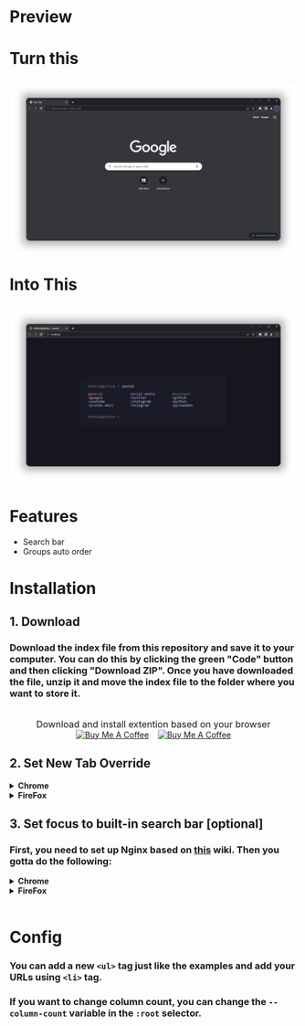 # Preview
<h1>Turn this
<p align="center">
    <img src="./documentation_images/new-tab.png">
</p>

Into This
<p>
    <img src="./documentation_images/better-new-tab.png">
</p></h1>

# Features
- Search bar
- Groups auto order

# Installation
## 1. Download
### Download the index file from this repository and save it to your computer. You can do this by clicking the green "Code" button and then clicking "Download ZIP". Once you have downloaded the file, unzip it and move the index file to the folder where you want to store it.

<p align="center">
    <br>
    <text style="font-size: 16px;">Download and install extention based on your browser</text>
    <br>
    <a href="https://addons.mozilla.org/en-US/firefox/addon/new-tab-override/" target="Firefox"><img src="https://user-images.githubusercontent.com/74229780/211720609-6ed494f5-cabe-412a-9a8a-c1be9be58c5c.png" alt="Buy Me A Coffee" width="28px"></a>&nbsp;&nbsp;&nbsp;
    <a href="https://chrome.google.com/webstore/detail/new-tab-redirect/icpgjfneehieebagbmdbhnlpiopdcmna" target="Google Chrome"><img src="https://user-images.githubusercontent.com/74229780/211722577-be8f1689-1883-4ab2-be85-7d938f34997f.png" alt="Buy Me A Coffee" width="28px"></a>

</p>

## 2. Set New Tab Override
<details>
<summary><b>Chrome</b></summary><br>

1. Open the extensions by typing "chrome://extensions/" in the address bar.
2. Find the "New Tab Redirect" extension and click the "Details" button.
3. Click the "Extension Options" button.
4. Go to the "URL" tab.
5. Paste the path to the index file you unzipped earlier into the "Redirect URL" field.
6. Then click the "Save" button.
</details>

<details>
  <summary><b>FireFox</b></summary>
<br>

1. Open the extensions by typing "about:addons" in the address bar.
2. Go to the "Extensions" tab.
3. Find the "New Tab Override" extension, click the three-dot button, and select options.
4. Set "Option" to "local file".
5. Click "Browse" and select the index file you unzipped earlier.
</details>

## 3. Set focus to built-in search bar [optional]
### First, you need to set up Nginx based on [this](https://github.com/jimschubert/NewTab-Redirect/wiki#page-focus-on-file-redirects) wiki. Then you gotta do the following:
<details>
<summary><b>Chrome</b></summary><br>

1. Go to the "Extension Options" page as you did before.
2. Go to the "URL" tab.
3. Paste "http://localhost" into the "Redirect URL" field.
4. Click the "Save" button.
</details>

<details>
  <summary><b>FireFox</b></summary>
<br>

1. Go to the "New Tab Override" settings as you did before.
2. Set "Option" to "custom URL".
3. Paste "http://localhost" into the "URL" field.
4. Check the "Set focus to the web page instead of the address bar" checkbox. 
</details><br>

# Config
### You can add a new ```<ul>``` tag just like the examples and add your URLs using ```<li>``` tag.
### If you want to change column count, you can change the ```--column-count``` variable in the ```:root``` selector.